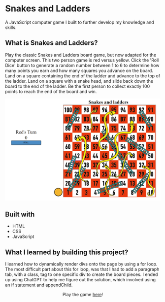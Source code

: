 # Snakes and Ladders

A JavaScript computer game I built to further develop my knowledge and skills.

## What is Snakes and Ladders?

Play the classic Snakes and Ladders board game, but now adapted for the computer screen. This two person game is red versus yellow. Click the 'Roll Dice' button to generate a random number between 1 to 6 to determine how many points you earn and how many squares you advance on the board. Land on a square containing the end of the ladder and advance to the top of the ladder. Land on a square with a snake head, and slide back down the board to the end of the ladder. Be the first person to collect exactly 100 points to reach the end of the board and win.

![Screen shot of Snakes and Ladders game.](./images/screenshot.png)

## Built with

- HTML
- CSS
- JavaScript

## What I learned by building this project?

I learned how to dynamically render divs onto the page by using a for loop. The most difficult part about this for loop, was that I had to add a paragraph tab, with a class, tag to one specific div to create the board pieces. I ended up using ChatGPT to help me figure out the solution, which involved using an if statement and appendChild.

<div align="center">
    Play the game <a href="https://ceceliabraswell.github.io/snakes-and-ladders/">here</a>!
</div>
